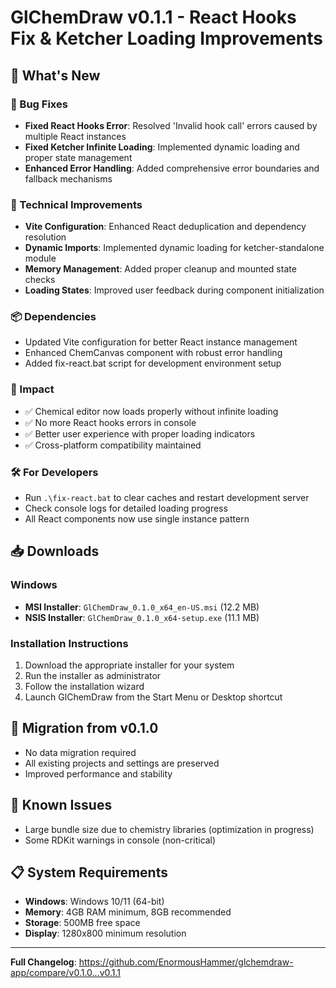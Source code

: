 # GlChemDraw v0.1.1 - React Hooks Fix & Ketcher Loading Improvements

## 🚀 What's New

### 🐛 Bug Fixes
- **Fixed React Hooks Error**: Resolved 'Invalid hook call' errors caused by multiple React instances
- **Fixed Ketcher Infinite Loading**: Implemented dynamic loading and proper state management
- **Enhanced Error Handling**: Added comprehensive error boundaries and fallback mechanisms

### 🔧 Technical Improvements
- **Vite Configuration**: Enhanced React deduplication and dependency resolution
- **Dynamic Imports**: Implemented dynamic loading for ketcher-standalone module
- **Memory Management**: Added proper cleanup and mounted state checks
- **Loading States**: Improved user feedback during component initialization

### 📦 Dependencies
- Updated Vite configuration for better React instance management
- Enhanced ChemCanvas component with robust error handling
- Added fix-react.bat script for development environment setup

### 🎯 Impact
- ✅ Chemical editor now loads properly without infinite loading
- ✅ No more React hooks errors in console
- ✅ Better user experience with proper loading indicators
- ✅ Cross-platform compatibility maintained

### 🛠️ For Developers
- Run `.\fix-react.bat` to clear caches and restart development server
- Check console logs for detailed loading progress
- All React components now use single instance pattern

## 📥 Downloads

### Windows
- **MSI Installer**: `GlChemDraw_0.1.0_x64_en-US.msi` (12.2 MB)
- **NSIS Installer**: `GlChemDraw_0.1.0_x64-setup.exe` (11.1 MB)

### Installation Instructions
1. Download the appropriate installer for your system
2. Run the installer as administrator
3. Follow the installation wizard
4. Launch GlChemDraw from the Start Menu or Desktop shortcut

## 🔄 Migration from v0.1.0
- No data migration required
- All existing projects and settings are preserved
- Improved performance and stability

## 🐛 Known Issues
- Large bundle size due to chemistry libraries (optimization in progress)
- Some RDKit warnings in console (non-critical)

## 📋 System Requirements
- **Windows**: Windows 10/11 (64-bit)
- **Memory**: 4GB RAM minimum, 8GB recommended
- **Storage**: 500MB free space
- **Display**: 1280x800 minimum resolution

---
**Full Changelog**: https://github.com/EnormousHammer/glchemdraw-app/compare/v0.1.0...v0.1.1
